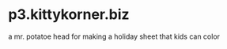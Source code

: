 p3.kittykorner.biz
==================

a mr. potatoe head for making a holiday sheet that kids can color
